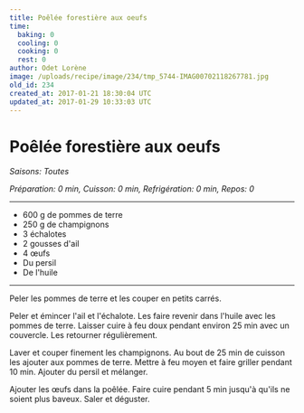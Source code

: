 ```yaml
---
title: Poêlée forestière aux oeufs
time:
  baking: 0
  cooling: 0
  cooking: 0
  rest: 0
author: Odet Lorène
image: /uploads/recipe/image/234/tmp_5744-IMAG00702118267781.jpg
old_id: 234
created_at: 2017-01-21 18:30:04 UTC
updated_at: 2017-01-29 10:33:03 UTC
---
```


# Poêlée forestière aux oeufs

_Saisons: Toutes_

_Préparation: 0 min, Cuisson: 0 min, Refrigération: 0 min, Repos: 0_

---

- 600 g de pommes de terre
- 250 g de champignons
- 3 échalotes
- 2 gousses d'ail
- 4 œufs
- Du persil
- De l'huile

---

Peler les pommes de terre et les couper en petits carrés.

Peler et émincer l'ail et l'échalote. Les faire revenir dans l'huile avec les pommes de terre. Laisser cuire à feu doux pendant environ 25 min avec un couvercle. Les retourner régulièrement.

Laver et couper finement les champignons. Au bout de 25 min de cuisson les ajouter aux pommes de terre. Mettre à feu moyen et faire griller pendant 10 min. Ajouter du persil et mélanger.

Ajouter les œufs dans la poêlée. Faire cuire pendant 5 min jusqu'à qu'ils ne soient plus baveux. Saler et déguster.
